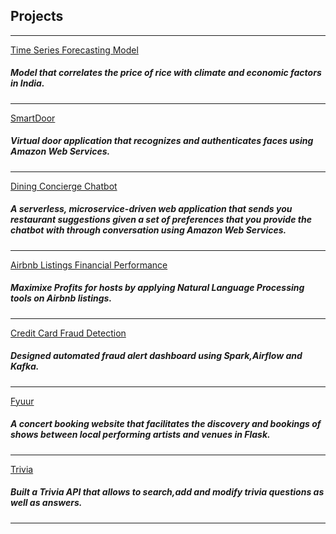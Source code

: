 ## Projects

---



[Time Series Forecasting Model](https://github.com/Roshni96/Rice_price_forecast)

<h5>Model that correlates the price of rice with climate and economic factors in India.</h5>


---
[SmartDoor](https://github.com/Roshni96/SmartDoor)
<h5>Virtual door application that recognizes and authenticates faces using Amazon Web Services.</h5>

---
[Dining Concierge Chatbot](https://github.com/Roshni96/DiningChatbot)
<h5> A serverless, microservice-driven web application that sends you restaurant suggestions given a set of preferences
 that you provide the chatbot with through conversation using Amazon Web Services.</h5>


---
[Airbnb Listings Financial Performance](https://github.com/Roshni96/Airbnb_host_revenue_analysis)
<h5>Maximixe Profits for hosts by applying Natural Language Processing tools on Airbnb listings.</h5>


---
[Credit Card Fraud Detection](https://github.com/Roshni96/Credit_Card_Fraud_Detection)
<h5>Designed automated fraud alert dashboard using Spark,Airflow and Kafka.</h5>


---
[Fyuur](https://github.com/Roshni96/fyyur)
<h5>A concert booking website that facilitates the discovery and bookings of
 shows between local performing artists and venues in Flask.</h5>


---
[Trivia](https://github.com/Roshni96/Trivia_app)
<h5>Built a Trivia API that allows to search,add and modify trivia questions as well as answers.</h5>





---

<!-- Remove above link if you don't want to attibute -->
